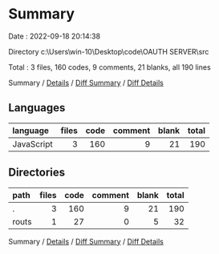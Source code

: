 # Summary

Date : 2022-09-18 20:14:38

Directory c:\\Users\\win-10\\Desktop\\code\\OAUTH SERVER\\src

Total : 3 files,  160 codes, 9 comments, 21 blanks, all 190 lines

Summary / [Details](details.md) / [Diff Summary](diff.md) / [Diff Details](diff-details.md)

## Languages
| language | files | code | comment | blank | total |
| :--- | ---: | ---: | ---: | ---: | ---: |
| JavaScript | 3 | 160 | 9 | 21 | 190 |

## Directories
| path | files | code | comment | blank | total |
| :--- | ---: | ---: | ---: | ---: | ---: |
| . | 3 | 160 | 9 | 21 | 190 |
| routs | 1 | 27 | 0 | 5 | 32 |

Summary / [Details](details.md) / [Diff Summary](diff.md) / [Diff Details](diff-details.md)